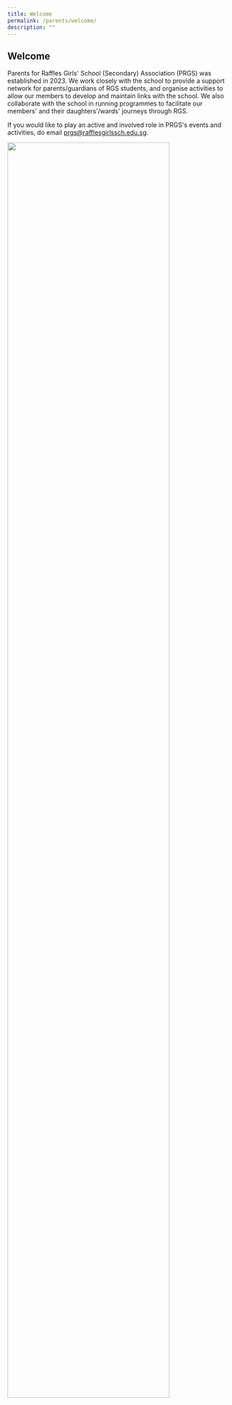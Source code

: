 ```yaml
---
title: Welcome
permalink: /parents/welcome/
description: ""
---
```

## Welcome

Parents for Raffles Girls' School (Secondary) Association (PRGS) was established in 2023. We work closely with the school to provide a support network for parents/guardians of RGS students, and organise activities to allow our members to develop and maintain links with the school. We also collaborate with the school in running programmes to facilitate our members' and their daughters'/wards' journeys through RGS.

If you would like to play an active and involved role in PRGS's events and activities, do email [prgs@rafflesgirlssch.edu.sg](mailto:prgs@rafflesgirlssch.edu.sg).

<img src="/images/Welcome1.png" style="width:85%">